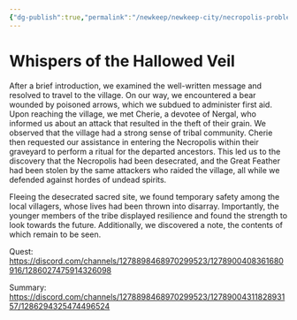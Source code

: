 ```yaml
---
{"dg-publish":true,"permalink":"/newkeep/newkeep-city/necropolis-problem/whispers-of-the-hallowed-veil/","updated":"2025-03-26T04:27:24.824+05:30"}
---
```


# Whispers of the Hallowed Veil

After a brief introduction, we examined the well-written message and resolved to travel to the village. On our way, we encountered a bear wounded by poisoned arrows, which we subdued to administer first aid. Upon reaching the village, we met Cherie, a devotee of Nergal, who informed us about an attack that resulted in the theft of their grain. We observed that the village had a strong sense of tribal community. Cherie then requested our assistance in entering the Necropolis within their graveyard to perform a ritual for the departed ancestors. This led us to the discovery that the Necropolis had been desecrated, and the Great Feather had been stolen by the same attackers who raided the village, all while we defended against hordes of undead spirits.

Fleeing the desecrated sacred site, we found temporary safety among the local villagers, whose lives had been thrown into disarray. Importantly, the younger members of the tribe displayed resilience and found the strength to look towards the future. Additionally, we discovered a note, the contents of which remain to be seen.

Quest: 
https://discord.com/channels/1278898468970299523/1278900408361680916/1286027475914326098

Summary:
https://discord.com/channels/1278898468970299523/1278900431182893157/1286294325474496524
